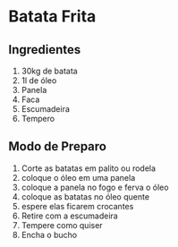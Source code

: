 # Batata Frita

## Ingredientes

1. 30kg de batata
2. 1l de óleo
3. Panela
4. Faca
5. Escumadeira
6. Tempero



## Modo de Preparo

1. Corte as batatas em palito ou rodela
2. coloque o óleo em uma panela
3. coloque a panela no fogo e ferva o óleo
4. coloque as batatas no óleo quente
5.  espere elas ficarem crocantes 
6. Retire com a escumadeira
7. Tempere como quiser
8. Encha o bucho